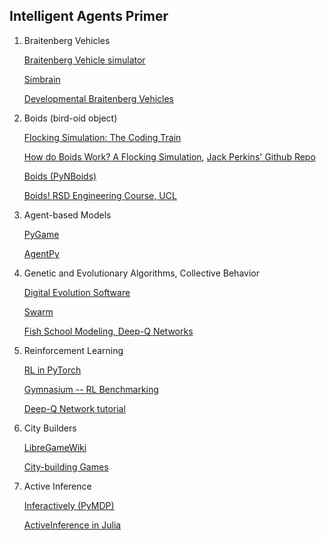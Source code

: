 ## Intelligent Agents Primer

1) Braitenberg Vehicles

   [Braitenberg Vehicle simulator](https://github.com/leonardomathon/braitenberg-vehicle-simulation)

   [Simbrain](https://simbrain.net)

   [Developmental Braitenberg Vehicles](https://github.com/OREL-group/DevelopmentalBVs)

2) Boids (bird-oid object)

   [Flocking Simulation: The Coding Train](https://www.youtube.com/watch?v=mhjuuHl6qHM)

   [How do Boids Work? A Flocking Simulation](https://www.youtube.com/watch?v=QbUPfMXXQIY&), [Jack Perkins' Github Repo](https://github.com/jackaperkins/boids)    

   [Boids (PyNBoids)](https://github.com/Nikorasu/PyNBoids)

   [Boids! RSD Engineering Course, UCL](https://github-pages.ucl.ac.uk/rsd-engineeringcourse/ch02data/084Boids.html)

4) Agent-based Models

   [PyGame](https://www.pygame.org/news)

   [AgentPy](https://agentpy.readthedocs.io/en/latest/index.html)    

5) Genetic and Evolutionary Algorithms, Collective Behavior

   [Digital Evolution Software](https://github.com/devosoft)

   [Swarm](http://www.swarm.org/wiki/Swarm_main_page)    

   [Fish School Modeling, Deep-Q Networks](https://ieeexplore.ieee.org/abstract/document/10087222/references#references)

3) Reinforcement Learning

   [RL in PyTorch](https://docs.pytorch.org/tutorials/intermediate/reinforcement_q_learning.html)

   [Gymnasium -- RL Benchmarking](https://gymnasium.farama.org/)

   [Deep-Q Network tutorial](https://docs.pytorch.org/tutorials/intermediate/reinforcement_q_learning.html)      

5) City Builders

   [LibreGameWiki](https://libregamewiki.org/City_building_games)

   [City-building Games](https://en.wikipedia.org/wiki/City-building_game)

7) Active Inference

   [Inferactively (PyMDP)](https://github.com/infer-actively/pymdp)

   [ActiveInference in Julia](https://juliapackages.com/p/activeinference)
